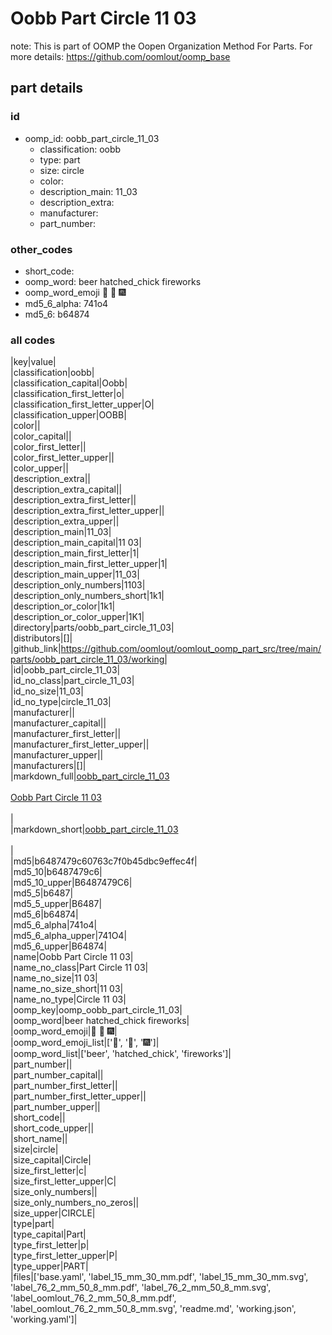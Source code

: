 # Oobb Part Circle 11 03  

note: This is part of OOMP the Oopen Organization Method For Parts. For more details: https://github.com/oomlout/oomp_base

##  part details





### id
* oomp_id: oobb_part_circle_11_03
  * classification: oobb
  * type: part
  * size: circle
  * color: 
  * description_main: 11_03
  * description_extra: 
  * manufacturer: 
  * part_number: 

### other_codes
* short_code: 
* oomp_word: beer hatched_chick fireworks
* oomp_word_emoji :beer: :hatched_chick: :fireworks:
* md5_6_alpha: 741o4
* md5_6: b64874

### all codes 
|key|value|  
|classification|oobb|  
|classification_capital|Oobb|  
|classification_first_letter|o|  
|classification_first_letter_upper|O|  
|classification_upper|OOBB|  
|color||  
|color_capital||  
|color_first_letter||  
|color_first_letter_upper||  
|color_upper||  
|description_extra||  
|description_extra_capital||  
|description_extra_first_letter||  
|description_extra_first_letter_upper||  
|description_extra_upper||  
|description_main|11_03|  
|description_main_capital|11 03|  
|description_main_first_letter|1|  
|description_main_first_letter_upper|1|  
|description_main_upper|11_03|  
|description_only_numbers|1103|  
|description_only_numbers_short|1k1|  
|description_or_color|1k1|  
|description_or_color_upper|1K1|  
|directory|parts/oobb_part_circle_11_03|  
|distributors|[]|  
|github_link|https://github.com/oomlout/oomlout_oomp_part_src/tree/main/parts/oobb_part_circle_11_03/working|  
|id|oobb_part_circle_11_03|  
|id_no_class|part_circle_11_03|  
|id_no_size|11_03|  
|id_no_type|circle_11_03|  
|manufacturer||  
|manufacturer_capital||  
|manufacturer_first_letter||  
|manufacturer_first_letter_upper||  
|manufacturer_upper||  
|manufacturers|[]|  
|markdown_full|[oobb_part_circle_11_03](https://github.com/oomlout/oomlout_oomp_part_src/tree/main/parts/oobb_part_circle_11_03/working)<br>[](https://github.com/oomlout/oomlout_oomp_part_src/tree/main/parts/oobb_part_circle_11_03/working)<br>[Oobb Part Circle 11 03](https://github.com/oomlout/oomlout_oomp_part_src/tree/main/parts/oobb_part_circle_11_03/working)<br><br>|  
|markdown_short|[oobb_part_circle_11_03](https://github.com/oomlout/oomlout_oomp_part_src/tree/main/parts/oobb_part_circle_11_03/working)<br><br>|  
|md5|b6487479c60763c7f0b45dbc9effec4f|  
|md5_10|b6487479c6|  
|md5_10_upper|B6487479C6|  
|md5_5|b6487|  
|md5_5_upper|B6487|  
|md5_6|b64874|  
|md5_6_alpha|741o4|  
|md5_6_alpha_upper|741O4|  
|md5_6_upper|B64874|  
|name|Oobb Part Circle 11 03|  
|name_no_class|Part Circle 11 03|  
|name_no_size|11 03|  
|name_no_size_short|11 03|  
|name_no_type|Circle 11 03|  
|oomp_key|oomp_oobb_part_circle_11_03|  
|oomp_word|beer hatched_chick fireworks|  
|oomp_word_emoji|:beer: :hatched_chick: :fireworks:|  
|oomp_word_emoji_list|[':beer:', ':hatched_chick:', ':fireworks:']|  
|oomp_word_list|['beer', 'hatched_chick', 'fireworks']|  
|part_number||  
|part_number_capital||  
|part_number_first_letter||  
|part_number_first_letter_upper||  
|part_number_upper||  
|short_code||  
|short_code_upper||  
|short_name||  
|size|circle|  
|size_capital|Circle|  
|size_first_letter|c|  
|size_first_letter_upper|C|  
|size_only_numbers||  
|size_only_numbers_no_zeros||  
|size_upper|CIRCLE|  
|type|part|  
|type_capital|Part|  
|type_first_letter|p|  
|type_first_letter_upper|P|  
|type_upper|PART|  
|files|['base.yaml', 'label_15_mm_30_mm.pdf', 'label_15_mm_30_mm.svg', 'label_76_2_mm_50_8_mm.pdf', 'label_76_2_mm_50_8_mm.svg', 'label_oomlout_76_2_mm_50_8_mm.pdf', 'label_oomlout_76_2_mm_50_8_mm.svg', 'readme.md', 'working.json', 'working.yaml']|  
